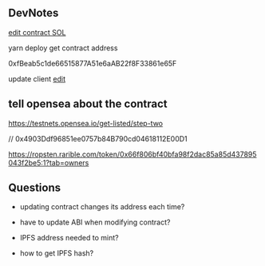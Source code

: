 ## DevNotes


[edit contract SOL](../packages/hardhat/contracts/YourCollectible.sol)

yarn deploy
get contract address

0xfBeab5c1de66515877A51e6aAB22f8F33861e65F

update client
[edit](../packages/react-app/src/contracts/YourCollectible.address.js)



## tell opensea about the contract
https://testnets.opensea.io/get-listed/step-two

// 0x4903Ddf96851ee0757b84B790cd04618112E00D1


https://ropsten.rarible.com/token/0x66f806bf40bfa98f2dac85a85d437895043f2be5:1?tab=owners





## Questions

- updating contract changes its address each time?

- have to update ABI when modifying contract?
- IPFS address needed to mint?
- how to get IPFS hash?

